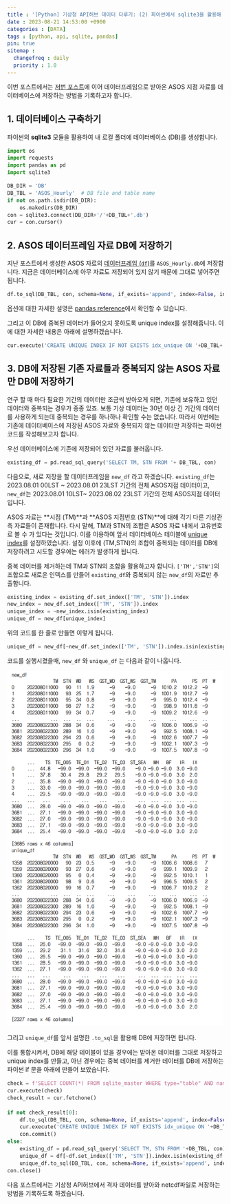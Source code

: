 ```yaml
---
title : '[Python] 기상청 API허브 데이터 다루기: (2) 파이썬에서 sqlite3을 활용해 데이터베이스 구축 및 ASOS 자료 저장하기'
date : 2023-08-21 14:53:00 +0900
categories : [DATA]
tags : [python, api, sqlite, pandas]
pin: true
sitemap :
  changefreq : daily
  priority : 1.0
---
```

이번 포스트에서는 [저번 포스트](https://seogoing.github.io/posts/KMA-APIHUB-1/)에 이어 데이터프레임으로 받아온 ASOS 지점 자료를 데이터베이스에 저장하는 방법을 기록하고자 합니다.

## 1. 데이터베이스 구축하기

파이썬의 **sqlite3** 모듈을 활용하여 내 로컬 폴더에 데이터베이스 (DB)를 생성합니다.

```python
import os
import requests
import pandas as pd
import sqlite3
```

```python
DB_DIR = 'DB'
DB_TBL = 'ASOS_Hourly'  # DB file and table name
if not os.path.isdir(DB_DIR):
    os.makedirs(DB_DIR)
con = sqlite3.connect(DB_DIR+'/'+DB_TBL+'.db')
cur = con.cursor()
```

## 2. ASOS 데이터프레임 자료 DB에 저장하기

지난 포스트에서 생성한 ASOS 자료의 [데이터프레임 (`df`)](/assets/img/2023-08-09-KMA-APIHUB-1/1692420527405.png)를 `ASOS_Hourly.db`에 저장합니다. 지금은 데이터베이스에 아무 자료도 저장되어 있지 않기 때문에 그대로 넣어주면 됩니다.

```python
df.to_sql(DB_TBL, con, schema=None, if_exists='append', index=False, index_label=None, chunksize=10000, dtype=None)
```

옵션에 대한 자세한 설명은 [pandas reference](https://pandas.pydata.org/docs/reference/api/pandas.DataFrame.to_sql.html "pandas.DataFrame.to_sql")에서 확인할 수 있습니다.

그리고 이 DB에 중복된 데이터가 들어오지 못하도록 unique index를 설정해줍니다. 이에 대한 자세한 내용은 아래에 설명하겠습니다.

```python
cur.execute('CREATE UNIQUE INDEX IF NOT EXISTS idx_unique ON '+DB_TBL+' (TM,STN)')
```

## 3. DB에 저장된 기존 자료들과 중복되지 않는 ASOS 자료만 DB에 저장하기

연구 할 때 마다 필요한 기간의 데이터만 조금씩 받아오게 되면, 기존에 보유하고 있던 데이터와 중복되는 경우가 종종 있죠. 보통 기상 데이터는 30년 이상 긴 기간의 데이터를 사용하게 되는데 중복되는 경우를 하나하나 확인할 수는 없습니다. 따라서 이번에는 기존에 데이터베이스에 저장된 ASOS 자료와 중복되지 않는 데이터만 저장하는 파이썬 코드를 작성해보고자 합니다.

우선 데이터베이스에 기존에 저장되어 있던 자료를 불러옵니다.

```python
existing_df = pd.read_sql_query('SELECT TM, STN FROM '+ DB_TBL, con)
```

다음으로, 새로 저장을 할 데이터프레임을  `new_df` 라고 하겠습니다. `existing_df`는 2023.08.01 00LST ~ 2023.08.01 23LST 기간의 전체 ASOS지점 데이터이고, `new_df`는 2023.08.01 10LST~ 2023.08.02 23LST 기간의 전체 ASOS지점 데이터 입니다.

ASOS 자료는 **시점 (TM)**과 **ASOS 지점번호 (STN)**에 대해 각기 다른 기상관측 자료들이 존재합니다. 다시 말해, TM과 STN의 조합은 ASOS 자료 내에서 고유번호로 볼 수 가 있다는 것입니다. 이를 이용하여 앞서 데이터베이스 테이블에 [unique index](#2-asos-데이터프레임-자료-db에-저장하기)를 설정하였습니다. 설정 이후에 (TM,STN)의 조합이 중복되는 데이터를 DB에 저장하려고 시도할 경우에는 에러가 발생하게 됩니다.

중복 데이터를 제거하는데 TM과 STN의 조합을 활용하고자 합니다. `['TM','STN']`의 조합으로 새로운 인덱스를 만들어 `existing_df`와 중복되지 않는 `new_df`의 자료만 추출합니다.

```python
existing_index = existing_df.set_index(['TM', 'STN']).index
new_index = new_df.set_index(['TM', 'STN']).index
unique_index = ~new_index.isin(existing_index)
unique_df = new_df[unique_index]
```

위의 코드를 한 줄로 만들면 이렇게 됩니다.

```python
unique_df = new_df[~new_df.set_index(['TM', 'STN']).index.isin(existing_df.set_index(['TM', 'STN']).index)]
```

코드를 실행시켰을때, `new_df` 와 `unique_df` 는 다음과 같이 나옵니다.

![1692760582212](/assets/img/2023-08-21-KMA-APIHUB-2/1692760582212.png)

그리고 `unique_df`를 앞서 설명한 `.to_sql`을 활용해 DB에 저장하면 됩니다.

이를 통합시켜서, DB에 해당 테이블이 있을 경우에는 받아온 데이터를 그대로 저장하고 unique index를 만들고, 아닌 경우에는 중복 데이터를 제거한 데이터를 DB에 저장하는 파이썬 if 문을 아래에 만들어 보았습니다.

```python
check = f'SELECT COUNT(*) FROM sqlite_master WHERE type="table" AND name="{DB_TBL}"' # Check if table exits
cur.execute(check)
check_result = cur.fetchone()

if not check_result[0]:
    df.to_sql(DB_TBL, con, schema=None, if_exists='append', index=False, index_label=None, chunksize=10000, dtype=None)
    cur.execute('CREATE UNIQUE INDEX IF NOT EXISTS idx_unique ON '+DB_TBL+' (TM,STN)')
    con.commit()
else:
    existing_df = pd.read_sql_query('SELECT TM, STN FROM '+DB_TBL, con)
    unique_df = df[~df.set_index(['TM', 'STN']).index.isin(existing_df.set_index(['TM', 'STN']).index)] #Find not duplicate data
    unique_df.to_sql(DB_TBL, con, schema=None, if_exists='append', index=False, index_label=None, chunksize=10000, dtype=None)
con.close()
```
다음 포스트에서는 기상청 API허브에서 격자 데이터를 받아와 netcdf파일로 저장하는 방법을 기록하도록 하겠습니다.
